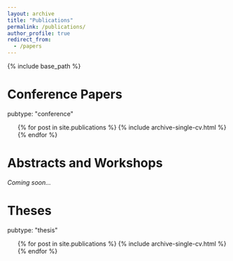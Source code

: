 ```yaml
---
layout: archive
title: "Publications"
permalink: /publications/
author_profile: true
redirect_from:
  - /papers
---
```


{% include base_path %}

# Conference Papers

pubtype: "conference"

  <ul>{% for post in site.publications %}
    {% include archive-single-cv.html %}
  {% endfor %}</ul>

Abstracts and Workshops
======
*Coming soon…*

Theses
======

pubtype: "thesis"

  <ul>{% for post in site.publications %}
    {% include archive-single-cv.html %}
  {% endfor %}</ul>


